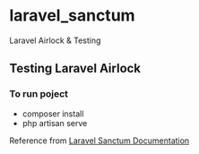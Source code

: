 # laravel_sanctum
Laravel Airlock &amp;  Testing 

## Testing Laravel Airlock

### To run poject
- composer install
- php artisan serve

Reference from [Laravel Sanctum Documentation](https://laravel.com/docs/7.x/sanctum)
